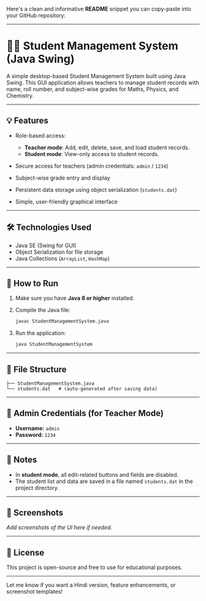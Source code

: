 Here's a clean and informative **README** snippet you can copy-paste into your GitHub repository:

---

# 🧑‍🎓 Student Management System (Java Swing)

A simple desktop-based Student Management System built using Java Swing. This GUI application allows teachers to manage student records with name, roll number, and subject-wise grades for Maths, Physics, and Chemistry.

---

## 💡 Features

* Role-based access:

  * **Teacher mode**: Add, edit, delete, save, and load student records.
  * **Student mode**: View-only access to student records.
* Secure access for teachers (admin credentials: `admin` / `1234`)
* Subject-wise grade entry and display
* Persistent data storage using object serialization (`students.dat`)
* Simple, user-friendly graphical interface

---

## 🛠️ Technologies Used

* Java SE (Swing for GUI)
* Object Serialization for file storage
* Java Collections (`ArrayList`, `HashMap`)

---

## 🚀 How to Run

1. Make sure you have **Java 8 or higher** installed.

2. Compile the Java file:

   ```bash
   javac StudentManagementSystem.java
   ```

3. Run the application:

   ```bash
   java StudentManagementSystem
   ```

---

## 📂 File Structure

```
├── StudentManagementSystem.java
└── students.dat   # (auto-generated after saving data)
```

---

## 🔐 Admin Credentials (for Teacher Mode)

* **Username:** `admin`
* **Password:** `1234`

---

## 📌 Notes

* In **student mode**, all edit-related buttons and fields are disabled.
* The student list and data are saved in a file named `students.dat` in the project directory.

---

## 📸 Screenshots

*Add screenshots of the UI here if needed.*

---

## 🧾 License

This project is open-source and free to use for educational purposes.

---

Let me know if you want a Hindi version, feature enhancements, or screenshot templates!
